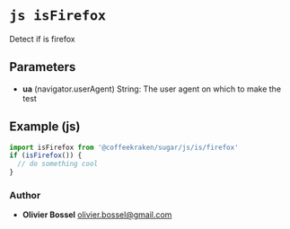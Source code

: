 


<!-- @namespace    sugar.js.is -->

# ```js isFirefox ```


Detect if is firefox

## Parameters

- **ua** (navigator.userAgent) String: The user agent on which to make the test



## Example (js)

```js
import isFirefox from '@coffeekraken/sugar/js/is/firefox'
if (isFirefox()) {
  // do something cool
}
```


### Author
- **Olivier Bossel** <a href="mailto:olivier.bossel@gmail.com">olivier.bossel@gmail.com</a> 




